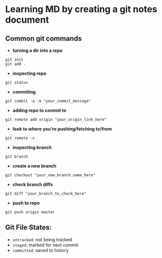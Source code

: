 # Learning MD by creating a git notes document
## Common git commands
- **turning a dir into a repo**
```
git init
git add .
```
- **inspecting repo**
```
git status
```
- **commiting**
```
git commit -a -m "your_commit_message"
```
- **adding repo to commit to**
```
git remote add origin "your_origin_link_here"
```
- **look to where you're pushing/fetching to/from**
```
git remote -v
```
- **inspecting branch**
```
git branch
```
- **create a new branch**
```
git checkout "your_new_branch_name_here"
```
- **check branch diffs**
```
git diff "your_branch_to_check_here"
```
- **push to repo**
```
git push origin master
```

## Git File States:
- `untracked`: not being tracked
- `staged`: marked for next commit
- `committed`: saved to history

